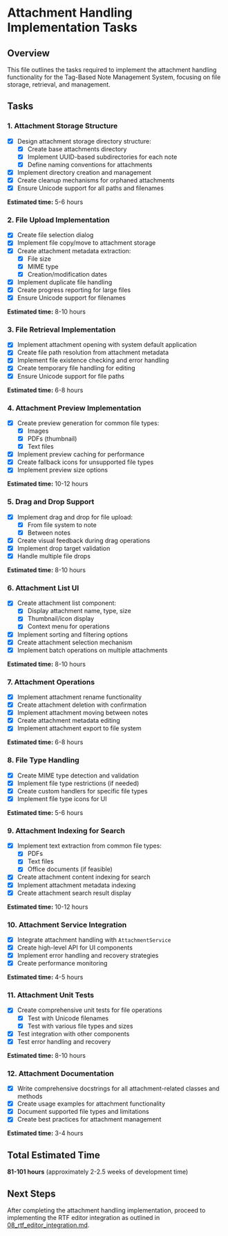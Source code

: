 # Attachment Handling Implementation Tasks

## Overview
This file outlines the tasks required to implement the attachment handling functionality for the Tag-Based Note Management System, focusing on file storage, retrieval, and management.

## Tasks

### 1. Attachment Storage Structure
- [x] Design attachment storage directory structure:
  - [x] Create base attachments directory
  - [x] Implement UUID-based subdirectories for each note
  - [x] Define naming conventions for attachments
- [x] Implement directory creation and management
- [x] Create cleanup mechanisms for orphaned attachments
- [x] Ensure Unicode support for all paths and filenames

**Estimated time:** 5-6 hours

### 2. File Upload Implementation
- [x] Create file selection dialog
- [x] Implement file copy/move to attachment storage
- [x] Create attachment metadata extraction:
  - [x] File size
  - [x] MIME type
  - [x] Creation/modification dates
- [x] Implement duplicate file handling
- [x] Create progress reporting for large files
- [x] Ensure Unicode support for filenames

**Estimated time:** 8-10 hours

### 3. File Retrieval Implementation
- [x] Implement attachment opening with system default application
- [x] Create file path resolution from attachment metadata
- [x] Implement file existence checking and error handling
- [x] Create temporary file handling for editing
- [x] Ensure Unicode support for file paths

**Estimated time:** 6-8 hours

### 4. Attachment Preview Implementation
- [x] Create preview generation for common file types:
  - [x] Images
  - [x] PDFs (thumbnail)
  - [x] Text files
- [x] Implement preview caching for performance
- [x] Create fallback icons for unsupported file types
- [x] Implement preview size options

**Estimated time:** 10-12 hours

### 5. Drag and Drop Support
- [x] Implement drag and drop for file upload:
  - [x] From file system to note
  - [x] Between notes
- [x] Create visual feedback during drag operations
- [x] Implement drop target validation
- [x] Handle multiple file drops

**Estimated time:** 8-10 hours

### 6. Attachment List UI
- [x] Create attachment list component:
  - [x] Display attachment name, type, size
  - [x] Thumbnail/icon display
  - [x] Context menu for operations
- [x] Implement sorting and filtering options
- [x] Create attachment selection mechanism
- [x] Implement batch operations on multiple attachments

**Estimated time:** 8-10 hours

### 7. Attachment Operations
- [x] Implement attachment rename functionality
- [x] Create attachment deletion with confirmation
- [x] Implement attachment moving between notes
- [x] Create attachment metadata editing
- [x] Implement attachment export to file system

**Estimated time:** 6-8 hours

### 8. File Type Handling
- [x] Create MIME type detection and validation
- [x] Implement file type restrictions (if needed)
- [x] Create custom handlers for specific file types
- [x] Implement file type icons for UI

**Estimated time:** 5-6 hours

### 9. Attachment Indexing for Search
- [x] Implement text extraction from common file types:
  - [x] PDFs
  - [x] Text files
  - [x] Office documents (if feasible)
- [x] Create attachment content indexing for search
- [x] Implement attachment metadata indexing
- [x] Create attachment search result display

**Estimated time:** 10-12 hours

### 10. Attachment Service Integration
- [x] Integrate attachment handling with `AttachmentService`
- [x] Create high-level API for UI components
- [x] Implement error handling and recovery strategies
- [x] Create performance monitoring

**Estimated time:** 4-5 hours

### 11. Attachment Unit Tests
- [x] Create comprehensive unit tests for file operations
  - [x] Test with Unicode filenames
  - [x] Test with various file types and sizes
- [x] Test integration with other components
- [x] Test error handling and recovery

**Estimated time:** 8-10 hours

### 12. Attachment Documentation
- [x] Write comprehensive docstrings for all attachment-related classes and methods
- [x] Create usage examples for attachment functionality
- [x] Document supported file types and limitations
- [x] Create best practices for attachment management

**Estimated time:** 3-4 hours

## Total Estimated Time
**81-101 hours** (approximately 2-2.5 weeks of development time)

## Next Steps
After completing the attachment handling implementation, proceed to implementing the RTF editor integration as outlined in [08_rtf_editor_integration.md](08_rtf_editor_integration.md).
